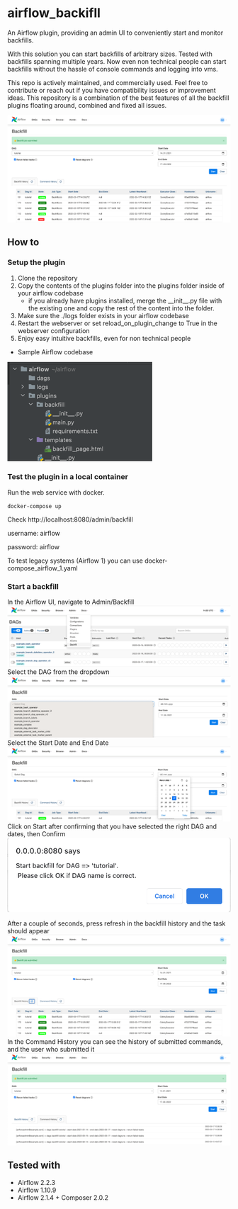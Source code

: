 # airflow_backifll
An Airflow plugin, providing an admin UI to conveniently start and monitor backfills.

With this solution you can start backfills of arbitrary sizes.
Tested with backfills spanning multiple years. Now even non technical people can start backfills without the hassle of console commands and logging into vms.

This repo is actively maintained, and commercially used. Feel free to contribute or reach out if you have compatibility issues or improvement ideas. This repository is a combination of the best features of all the backfill plugins floating around, combined and fixed all issues.

![img](img/ui-overview.png)

## How to
### Setup the plugin
1. Clone the repository
2. Copy the contents of the plugins folder into the plugins folder inside of your airflow codebase
   - if you already have plugins installed, merge the \_\_init\_\_.py file with the existing one and copy the rest of the content into the folder.
3. Make sure the ./logs folder exists in your airflow codebase
4. Restart the webserver or set reload_on_plugin_change to True in the webserver configuration
5. Enjoy easy intuitive backfills, even for non technical people
* Sample Airflow codebase

![img](img/folder_structure.png)
### Test the plugin in a local container
Run the web service with docker.

```
docker-compose up 
```
Check http://localhost:8080/admin/backfill

username: airflow

password: airflow

To test legacy systems (Airflow 1) you can use 
docker-compose_airflow_1.yaml
### Start a backfill
In the Airflow UI, navigate to Admin/Backfill
![img](img/navigate_admin_backfill.png)
Select the DAG from the dropdown
![img](img/dag_dropdown.png)
Select the Start Date and End Date
![img](img/date_selector.png)
Click on Start after confirming that you have selected the right DAG and dates, then Confirm
![img](img/confirm.png)

After a couple of seconds, press refresh in the backfill history and the task should appear
![img](img/backfill_history.png)
In the Command History you can see the history of submitted commands, and the user who submitted it
![img](img/command_history.png)





## Tested with
* Airflow 2.2.3
* Airflow 1.10.9
* Airflow 2.1.4 + Composer 2.0.2
